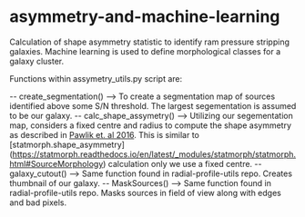 # asymmetry-and-machine-learning
Calculation of shape asymmetry statistic to identify ram pressure stripping galaxies. Machine learning is used to define morphological classes for a galaxy cluster.

Functions within assymetry_utils.py script are:

-- create_segmentation() --> To create a segmentation map of sources identified above some S/N threshold. The largest segementation is assumed                                to be our galaxy.
-- calc_shape_assymetry() --> Utilizing our segementation map, considers a fixed centre and radius to compute the shape asymmetry as described                                 in [Pawlik et. al 2016](https://arxiv.org/abs/1512.02000). This is similar to [statmorph.shape_asymmetry] 
                              (https://statmorph.readthedocs.io/en/latest/_modules/statmorph/statmorph.html#SourceMorphology) calculation only
                              we use a fixed centre.
-- galaxy_cutout() --> Same function found in radial-profile-utils repo. Creates thumbnail of our galaxy.
-- MaskSources() --> Same function found in radial-profile-utils repo. Masks sources in field of view along with edges and bad pixels. 

